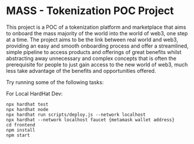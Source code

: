# MASS - Tokenization POC Project

This project is a POC of a tokenization platform and marketplace that aims to onboard the mass majority of the world into the world of web3, one step at a time. The project aims to be the link between real world and web3, providing an easy and smooth onboarding process and offer a streamlined, simple pipeline to access products and offerings of great benefits whilst abstracting away unnecessary and complex concepts that is often the prerequisite for people to just gain access to the new world of web3, much less take advantage of the benefits and opportunities offered.

Try running some of the following tasks:

For Local HardHat Dev:

```shell
npx hardhat test
npx hardhat node
npx hardhat run scripts/deploy.js --network localhost
npx hardhat --network localhost faucet {metamask wallet address}
cd frontend
npm install
npm start
```
